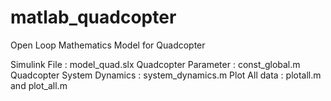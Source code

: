 # matlab_quadcopter
Open Loop Mathematics Model for Quadcopter

Simulink File : model_quad.slx
Quadcopter Parameter : const_global.m
Quadcopter System Dynamics : system_dynamics.m
Plot All data : plotall.m and plot_all.m
